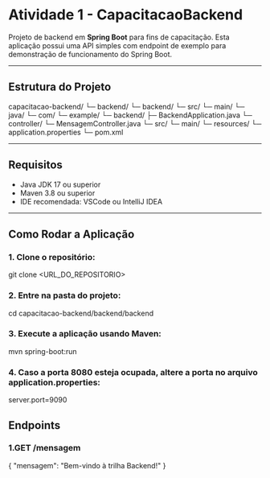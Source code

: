 # Atividade 1 - CapacitacaoBackend

Projeto de backend em **Spring Boot** para fins de capacitação. Esta aplicação possui uma API simples com endpoint de exemplo para demonstração de funcionamento do Spring Boot.

---

## Estrutura do Projeto
capacitacao-backend/
└─ backend/
└─ backend/
└─ src/
└─ main/
└─ java/
└─ com/
└─ example/
└─ backend/
├─ BackendApplication.java
└─ controller/
└─ MensagemController.java
└─ src/
└─ main/
└─ resources/
└─ application.properties
└─ pom.xml

---

## Requisitos

- Java JDK 17 ou superior  
- Maven 3.8 ou superior  
- IDE recomendada: VSCode ou IntelliJ IDEA  

---

## Como Rodar a Aplicação

### 1. Clone o repositório:

  git clone <URL_DO_REPOSITORIO>


### 2. Entre na pasta do projeto:

  cd capacitacao-backend/backend/backend


### 3. Execute a aplicação usando Maven:

  mvn spring-boot:run


### 4. Caso a porta 8080 esteja ocupada, altere a porta no arquivo application.properties:

  server.port=9090

## Endpoints

### 1.GET /mensagem

  {
  "mensagem": "Bem-vindo à trilha Backend!"
}
